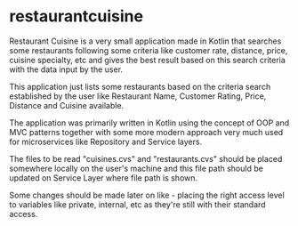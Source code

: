 # restaurantcuisine
Restaurant Cuisine is a very small application made in Kotlin that searches some restaurants following some criteria like customer rate, distance, price, cuisine specialty, etc and gives the best result based on this search criteria with the data input by the user.

This application just lists some restaurants based on the criteria search established by the user like Restaurant Name, Customer Rating, Price, Distance and Cuisine available.

The application was primarily written in Kotlin using the concept of OOP and MVC patterns together with some more modern approach very much used for microservices like Repository and Service layers.

The files to be read "cuisines.cvs" and "restaurants.cvs" should be placed somewhere locally on the user's machine and this file path should be updated on Service Layer where file path is shown.

Some changes should be made later on like - placing the right access level to variables like private, internal, etc as they're still with their standard access.
